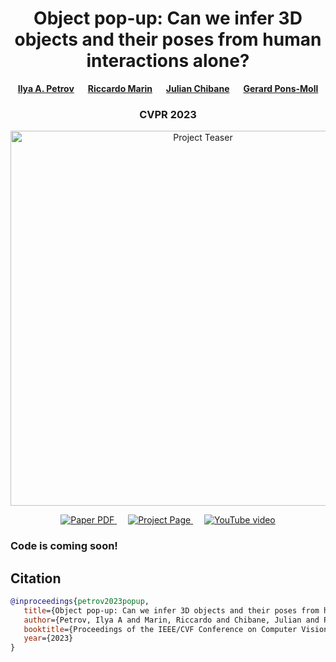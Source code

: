 <!-- HEADER -->
<p align="center">
    <h1 align="center">Object pop-up: Can we infer 3D objects and their poses from human interactions alone?</h1>
    <!-- authors -->
    <p align="center">
        <a href="https://virtualhumans.mpi-inf.mpg.de/people/Petrov.html"><b>Ilya A. Petrov</b></a>
        &emsp;
        <a href="https://riccardomarin.github.io/"><b>Riccardo Marin</b></a>
        &emsp;
        <a href="https://virtualhumans.mpi-inf.mpg.de/people/Chibane.html"><b>Julian Chibane</b></a>
        &emsp;
        <a href="https://virtualhumans.mpi-inf.mpg.de/people/pons-moll.html"><b>Gerard Pons-Moll</b></a>
    </p>
    <!-- conference -->
    <h3 align="center">CVPR 2023</h3>
    <!-- teaser -->
    <p align="center">
        <img src="assets/petrov23popup.gif" alt="Project Teaser" width="600px">
    </p>
    <!-- badges -->
    <p align="center">
        <a href="https://arxiv.org/abs/2306.00777">
            <img src="https://img.shields.io/badge/arXiv-2306.00777-b31b1b.svg?style=for-the-badge" alt="Paper PDF">
        </a>
        &emsp;
        <a href="https://virtualhumans.mpi-inf.mpg.de/object_popup/">
            <img src="https://img.shields.io/badge/Project-Page-blue?style=for-the-badge&logo=Google%20chrome&logoColor=white" alt="Project Page">
        </a>
        &emsp;
        <a href="https://youtu.be/qMDcSIXQgR0">
            <img src="https://img.shields.io/badge/YouTube-video-black?style=for-the-badge&logo=youtube&logoColor=white&labelColor=FF0000&color=black" alt="YouTube video">
        </a>
    </p>
</p>

### Code is coming soon!

## Citation
```bibtex
@inproceedings{petrov2023popup,
   title={Object pop-up: Can we infer 3D objects and their poses from human interactions alone?},
   author={Petrov, Ilya A and Marin, Riccardo and Chibane, Julian and Pons-Moll, Gerard},
   booktitle={Proceedings of the IEEE/CVF Conference on Computer Vision and Pattern Recognition},
   year={2023}
}
```

